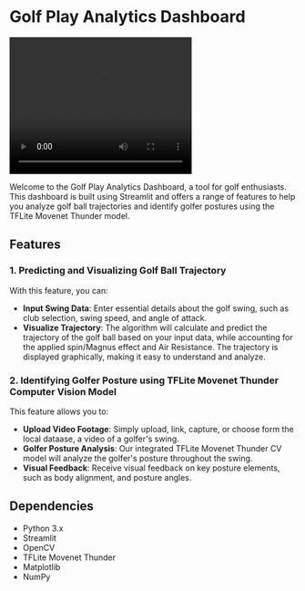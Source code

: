 # Golf Play Analytics Dashboard

<video width="320" height="240" controls>
  <source src="https://github.com/debarghyagd/Golf-Analysis-Dashboard/blob/main/streamlit-driver-2023-09-07-18-09-53.mp4" type="video/mp4">
  Your browser does not support the video tag.
</video>


Welcome to the Golf Play Analytics Dashboard, a tool for golf enthusiasts. This dashboard is built using Streamlit and offers a range of features to help you analyze golf ball trajectories and identify golfer postures using the TFLite Movenet Thunder model.

## Features

### 1. Predicting and Visualizing Golf Ball Trajectory

With this feature, you can:

- **Input Swing Data**: Enter essential details about the golf swing, such as club selection, swing speed, and angle of attack.
- **Visualize Trajectory**: The algorithm will calculate and predict the trajectory of the golf ball based on your input data, while accounting for the applied spin/Magnus effect and Air Resistance. The trajectory is displayed graphically, making it easy to understand and analyze.

### 2. Identifying Golfer Posture using TFLite Movenet Thunder Computer Vision Model

This feature allows you to:

- **Upload Video Footage**: Simply upload, link, capture, or choose form the local dataase, a video of a golfer's swing.
- **Golfer Posture Analysis**: Our integrated TFLite Movenet Thunder CV model will analyze the golfer's posture throughout the swing.
- **Visual Feedback**: Receive visual feedback on key posture elements, such as body alignment, and posture angles.

## Dependencies

- Python 3.x
- Streamlit
- OpenCV
- TFLite Movenet Thunder
- Matplotlib
- NumPy
